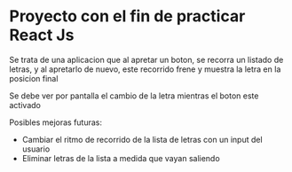 # Proyecto con el fin de practicar React Js

Se trata de una aplicacion que al apretar un boton, se recorra un listado de letras, y al apretarlo de nuevo, este recorrido frene y muestra la letra en la posicion final

Se debe ver por pantalla el cambio de la letra mientras el boton este activado

Posibles mejoras futuras:
- Cambiar el ritmo de recorrido de la lista de letras con un input del usuario
- Eliminar letras de la lista a medida que vayan saliendo
